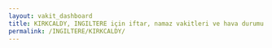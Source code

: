 ```yaml
---
layout: vakit_dashboard
title: KIRKCALDY, INGILTERE için iftar, namaz vakitleri ve hava durumu - ilçe/eyalet seç
permalink: /INGILTERE/KIRKCALDY/
---
```


<script type="text/javascript">
  var GLOBAL_COUNTRY = 'INGILTERE';
  var GLOBAL_CITY = 'KIRKCALDY';
  var GLOBAL_STATE = '';
  var lat = 72;
  var lon = 21;
</script>
